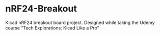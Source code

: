 # nRF24-Breakout
Kicad nRF24 breakout board project. Designed while taking the Udemy course "Tech Explorations: Kicad Like a Pro" 
